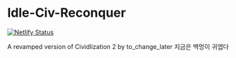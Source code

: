 # Idle-Civ-Reconquer
[![Netlify Status](https://api.netlify.com/api/v1/badges/37f6732a-c6dd-4745-9965-57695e28465e/deploy-status)](https://app.netlify.com/sites/dazzling-swirles-99d409/deploys)


A revamped version of Cividlization 2 by to_change_later
지금은 백멍이 귀엽다